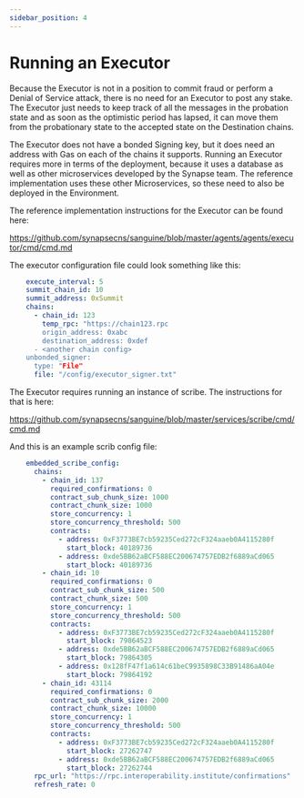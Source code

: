 ```yaml
---
sidebar_position: 4
---
```


# Running an Executor

Because the Executor is not in a position to commit fraud or perform a Denial of Service attack, there is no need for an Executor to post any stake. The Executor just needs to keep track of all the messages in the probation state and as soon as the optimistic period has lapsed, it can move them from the probationary state to the accepted state on the Destination chains.

The Executor does not have a bonded Signing key, but it does need an address with Gas on each of the chains it supports.
Running an Executor requires more in terms of the deployment, because it uses a database as well as other microservices developed by the Synapse team. The reference implementation uses these other Microservices, so these need to also be deployed in the Environment.

The reference implementation instructions for the Executor can be found here:

https://github.com/synapsecns/sanguine/blob/master/agents/agents/executor/cmd/cmd.md

The executor configuration file could look something like this:

```yaml
    execute_interval: 5
    summit_chain_id: 10
    summit_address: 0xSummit
    chains:
      - chain_id: 123
        temp_rpc: "https://chain123.rpc
        origin_address: 0xabc
        destination_address: 0xdef
      - <another chain config>
    unbonded_signer:
      type: "File"
      file: "/config/executor_signer.txt"
```
The Executor requires running an instance of scribe. The instructions for that is here:

https://github.com/synapsecns/sanguine/blob/master/services/scribe/cmd/cmd.md

And this is an example scrib config file:

```yaml
    embedded_scribe_config:
      chains:
        - chain_id: 137
          required_confirmations: 0
          contract_sub_chunk_size: 1000
          contract_chunk_size: 1000
          store_concurrency: 1
          store_concurrency_threshold: 500
          contracts:
            - address: 0xF3773BE7cb59235Ced272cF324aaeb0A4115280f
              start_block: 40189736
            - address: 0xde5BB62aBCF588EC200674757EDB2f6889aCd065
              start_block: 40189736
        - chain_id: 10
          required_confirmations: 0
          contract_sub_chunk_size: 500
          contract_chunk_size: 500
          store_concurrency: 1
          store_concurrency_threshold: 500
          contracts:
            - address: 0xF3773BE7cb59235Ced272cF324aaeb0A4115280f
              start_block: 79864523
            - address: 0xde5BB62aBCF588EC200674757EDB2f6889aCd065
              start_block: 79864305
            - address: 0x128fF47f1a614c61beC9935898C33B91486aA04e
              start_block: 79864192
        - chain_id: 43114
          required_confirmations: 0
          contract_sub_chunk_size: 2000
          contract_chunk_size: 10000
          store_concurrency: 1
          store_concurrency_threshold: 500
          contracts:
            - address: 0xF3773BE7cb59235Ced272cF324aaeb0A4115280f
              start_block: 27262747
            - address: 0xde5BB62aBCF588EC200674757EDB2f6889aCd065
              start_block: 27262744
      rpc_url: "https://rpc.interoperability.institute/confirmations"
      refresh_rate: 0
```
